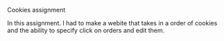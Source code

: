 Cookies assignment

In this assignment. I had to make a webite that takes in a order of cookies and the ability to specify click on orders and edit them.